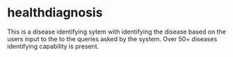 # healthdiagnosis
This is a disease identifying sytem with identifying the disease based on the users input to the to the queries asked by the system. Over 50+ diseases identifying capability is present. 

